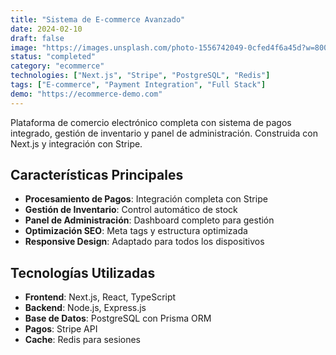 ```yaml
---
title: "Sistema de E-commerce Avanzado"
date: 2024-02-10
draft: false
image: "https://images.unsplash.com/photo-1556742049-0cfed4f6a45d?w=800&h=600&fit=crop"
status: "completed"
category: "ecommerce"
technologies: ["Next.js", "Stripe", "PostgreSQL", "Redis"]
tags: ["E-commerce", "Payment Integration", "Full Stack"]
demo: "https://ecommerce-demo.com"
---
```


Plataforma de comercio electrónico completa con sistema de pagos integrado, gestión de inventario y panel de administración. Construida con Next.js y integración con Stripe.

## Características Principales

- **Procesamiento de Pagos**: Integración completa con Stripe
- **Gestión de Inventario**: Control automático de stock
- **Panel de Administración**: Dashboard completo para gestión
- **Optimización SEO**: Meta tags y estructura optimizada
- **Responsive Design**: Adaptado para todos los dispositivos

## Tecnologías Utilizadas

- **Frontend**: Next.js, React, TypeScript
- **Backend**: Node.js, Express.js
- **Base de Datos**: PostgreSQL con Prisma ORM
- **Pagos**: Stripe API
- **Cache**: Redis para sesiones
